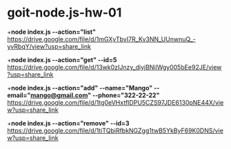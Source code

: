 # goit-node.js-hw-01

+**node index.js --action="list"<br/>**
https://drive.google.com/file/d/1mGXyTbvI7R_Kv3NN_UUnwnuQ_-yvRbqY/view?usp=share_link

+**node index.js --action="get" --id=5<br/>**
https://drive.google.com/file/d/13wk0zIJnzy_diyjBNilWgy005bEe92JE/view?usp=share_link

+**node index.js --action="add" --name="Mango" --email="mango@gmail.com" --phone="322-22-22"<br/>**
https://drive.google.com/file/d/1tg0eVHxtfIDPU5CZS97JDE6130pNE44X/view?usp=share_link

+**node index.js --action="remove" --id=3<br/>**
https://drive.google.com/file/d/1tiTQbiRfbkNGZgg1twB5YkByF69K0DNS/view?usp=share_link
